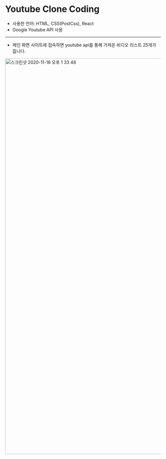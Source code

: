 # Youtube Clone Coding
* 사용한 언어: HTML, CSS(PostCss), React
* Google Youtube API 사용
--------------------------------------
* 메인 화면
사이트에 접속하면 youtube api를 통해 가져온 비디오 리스트 25개가 뜹니다.
<img width="1276" alt="스크린샷 2020-11-16 오후 1 33 48" src="https://user-images.githubusercontent.com/72989367/99213473-16fa7580-2811-11eb-9066-4bfd63cb4e4a.png">
